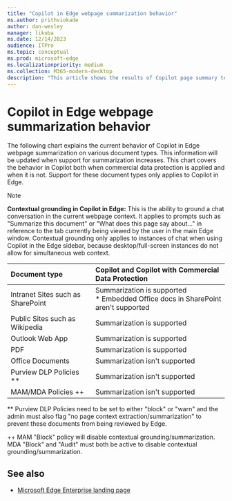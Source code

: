 ```yaml
---
title: "Copilot in Edge webpage summarization behavior"
ms.author: prithviokade
author: dan-wesley
manager: likuba
ms.date: 12/14/2023
audience: ITPro
ms.topic: conceptual
ms.prod: microsoft-edge
ms.localizationpriority: medium
ms.collection: M365-modern-desktop
description: "This article shows the results of Copilot page summary tests."
---
```


# Copilot in Edge webpage summarization behavior

The following chart explains the current behavior of Copilot in Edge webpage summarization on various document types. This information will be updated when support for summarization increases. This chart covers the behavior in Copilot both when commercial data protection is applied and when it is not. Support for these document types only applies to Copilot in Edge.

> [!NOTE]
> **Contextual grounding in Copilot in Edge:** This is the ability to ground a chat conversation in the current webpage context. It applies to prompts such as "Summarize this document" or "What does this page say about…" in reference to the tab currently being viewed by the user in the main Edge window. Contextual grounding only applies to instances of chat when using Copilot in the Edge sidebar, because desktop/full-screen instances do not allow for simultaneous web context.

| Document type | Copilot and Copilot with Commercial Data Protection |
|:-----|:-----|
| Intranet Sites such as SharePoint | Summarization is supported<br>\* Embedded Office docs in SharePoint aren't supported |
| Public Sites such as Wikipedia    | Summarization is supported |
| Outlook Web App                   | Summarization is supported |
| PDF                               | Summarization is supported |
| Office Documents                  | Summarization isn't supported |
| Purview DLP Policies **           | Summarization isn't supported |
| MAM/MDA Policies ++               | Summarization isn't supported |

** Purview DLP Policies need to be set to either "block" or "warn" and the admin must also flag "no page context extraction/summarization" to prevent these documents from being reviewed by Edge.

++ MAM "Block" policy will disable contextual grounding/summarization. MDA "Block" and "Audit" must both be active to disable contextual grounding/summarization.

## See also

- [Microsoft Edge Enterprise landing page](https://aka.ms/EdgeEnterprise)
